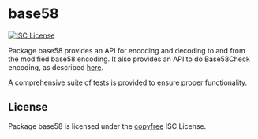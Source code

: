 base58
==========

[![ISC License](http://img.shields.io/badge/license-ISC-blue.svg)](http://copyfree.org)

Package base58 provides an API for encoding and decoding to and from the
modified base58 encoding.  It also provides an API to do Base58Check encoding,
as described [here](https://en.bitcoin.it/wiki/Base58Check_encoding).

A comprehensive suite of tests is provided to ensure proper functionality.

## License

Package base58 is licensed under the [copyfree](http://copyfree.org) ISC
License.
